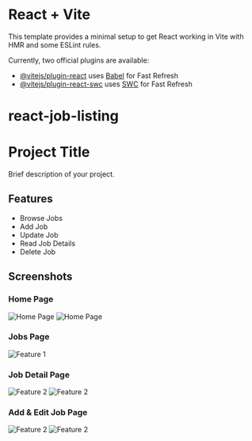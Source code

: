 # React + Vite

This template provides a minimal setup to get React working in Vite with HMR and
some ESLint rules.

Currently, two official plugins are available:

- [@vitejs/plugin-react](https://github.com/vitejs/vite-plugin-react/blob/main/packages/plugin-react/README.md)
  uses [Babel](https://babeljs.io/) for Fast Refresh
- [@vitejs/plugin-react-swc](https://github.com/vitejs/vite-plugin-react-swc)
  uses [SWC](https://swc.rs/) for Fast Refresh

# react-job-listing

# Project Title

Brief description of your project.

## Features

- Browse Jobs
- Add Job
- Update Job
- Read Job Details
- Delete Job

## Screenshots

### Home Page

![Home Page](https://github.com/ecehavanci/react-job-listing/blob/main/src/assets/screenshots/home_1.png)
![Home Page](https://github.com/ecehavanci/react-job-listing/blob/main/src/assets/screenshots/home_2.png)

### Jobs Page

![Feature 1](https://github.com/ecehavanci/react-job-listing/blob/main/src/assets/screenshots/jobs_3.png)

### Job Detail Page

![Feature 2](https://github.com/ecehavanci/react-job-listing/blob/main/src/assets/screenshots/job_1.png)
![Feature 2](https://github.com/ecehavanci/react-job-listing/blob/main/src/assets/screenshots/job_2.png)

### Add & Edit Job Page

![Feature 2](https://github.com/ecehavanci/react-job-listing/blob/main/src/assets/screenshots/add_job_1.png)
![Feature 2](https://github.com/ecehavanci/react-job-listing/blob/main/src/assets/screenshots/add_job_2.png)
